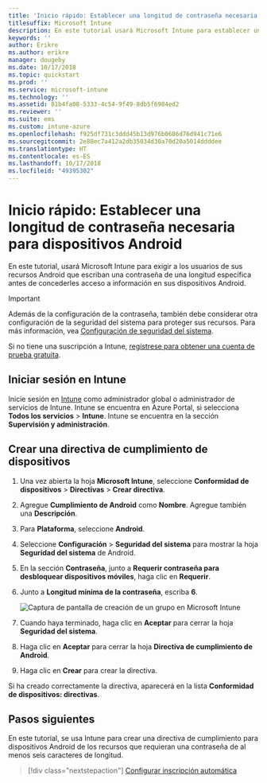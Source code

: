 ```yaml
---
title: 'Inicio rápido: Establecer una longitud de contraseña necesaria para dispositivos Android'
titlesuffix: Microsoft Intune
description: En este tutorial usará Microsoft Intune para establecer una longitud de la contraseña necesaria para dispositivos Android.
keywords: ''
author: Erikre
ms.author: erikre
manager: dougeby
ms.date: 10/17/2018
ms.topic: quickstart
ms.prod: ''
ms.service: microsoft-intune
ms.technology: ''
ms.assetid: 81b4fa08-5333-4c54-9f49-8db5f6984ed2
ms.reviewer: ''
ms.suite: ems
ms.custom: intune-azure
ms.openlocfilehash: f925df731c3ddd45b13d976b0686d76d941c71e6
ms.sourcegitcommit: 2e88ec7a412a2db35034d30a70d20a5014ddddee
ms.translationtype: HT
ms.contentlocale: es-ES
ms.lasthandoff: 10/17/2018
ms.locfileid: "49395302"
---
```

# <a name="quickstart-set-a-required-password-length-for-android-devices"></a>Inicio rápido: Establecer una longitud de contraseña necesaria para dispositivos Android

En este tutorial, usará Microsoft Intune para exigir a los usuarios de sus recursos Android que escriban una contraseña de una longitud específica antes de concederles acceso a información en sus dispositivos Android. 

> [!IMPORTANT]
> Además de la configuración de la contraseña, también debe considerar otra configuración de la seguridad del sistema para proteger sus recursos. Para más información, vea [Configuración de seguridad del sistema](compliance-policy-create-android-for-work.md#system-security-settings).

Si no tiene una suscripción a Intune, [regístrese para obtener una cuenta de prueba gratuita](free-trial-sign-up.md).

## <a name="sign-in-to-intune"></a>Iniciar sesión en Intune

Inicie sesión en [Intune](https://aka.ms/intuneportal) como administrador global o administrador de servicios de Intune. Intune se encuentra en Azure Portal, si selecciona **Todos los servicios** > **Intune**. Intune se encuentra en la sección **Supervisión y administración**.

## <a name="create-a-device-compliance-policy"></a>Crear una directiva de cumplimiento de dispositivos
1. Una vez abierta la hoja **Microsoft Intune**, seleccione **Conformidad de dispositivos** > **Directivas** > **Crear directiva**.
2. Agregue **Cumplimiento de Android** como **Nombre**. Agregue también una **Descripción**.
3. Para **Plataforma**, seleccione **Android**. 
4. Seleccione **Configuración** > **Seguridad del sistema** para mostrar la hoja **Seguridad del sistema** de Android.
5. En la sección **Contraseña**, junto a **Requerir contraseña para desbloquear dispositivos móviles**, haga clic en **Requerir**.
6. Junto a **Longitud mínima de la contraseña**, escriba **6**.  

    ![Captura de pantalla de creación de un grupo en Microsoft Intune](./media/quickstart-set-password-length-android-01.png)

7. Cuando haya terminado, haga clic en **Aceptar** para cerrar la hoja **Seguridad del sistema**. 
8. Haga clic en **Aceptar** para cerrar la hoja **Directiva de cumplimiento de Android**. 
9. Haga clic en **Crear** para crear la directiva.

Si ha creado correctamente la directiva, aparecerá en la lista **Conformidad de dispositivos: directivas**. 

## <a name="next-steps"></a>Pasos siguientes

En este tutorial, se usa Intune para crear una directiva de cumplimiento para dispositivos Android de los recursos que requieran una contraseña de al menos seis caracteres de longitud.

> [!div class="nextstepaction"]
> [Configurar inscripción automática](quickstart-setup-auto-enrollment.md)
